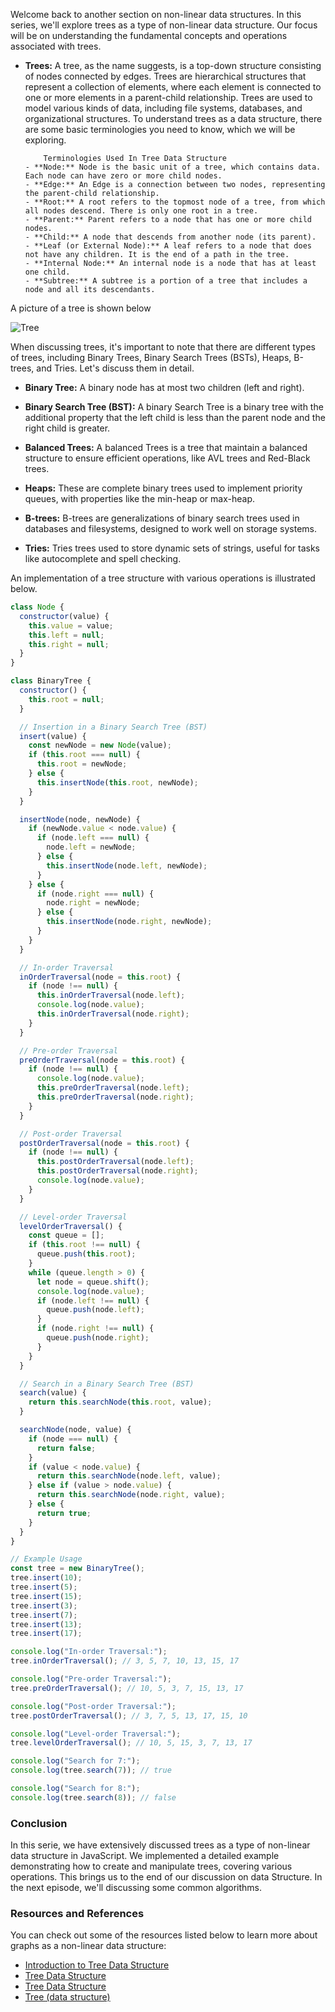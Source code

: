 Welcome back to another section on non-linear data structures. In this series, we'll explore trees as a type of non-linear data structure. Our focus will be on understanding the fundamental concepts and operations associated with trees.

- **Trees:** A tree, as the name suggests, is a top-down structure consisting of nodes connected by edges. Trees are hierarchical structures that represent a collection of elements, where each element is connected to one or more elements in a parent-child relationship. Trees are used to model various kinds of data, including file systems, databases, and organizational structures. To understand trees as a data structure, there are some basic terminologies you need to know, which we will be exploring.

          Terminologies Used In Tree Data Structure
      - **Node:** Node is the basic unit of a tree, which contains data. Each node can have zero or more child nodes.
      - **Edge:** An Edge is a connection between two nodes, representing the parent-child relationship.
      - **Root:** A root refers to the topmost node of a tree, from which all nodes descend. There is only one root in a tree.
      - **Parent:** Parent refers to a node that has one or more child nodes.
      - **Child:** A node that descends from another node (its parent).
      - **Leaf (or External Node):** A leaf refers to a node that does not have any children. It is the end of a path in the tree.
      - **Internal Node:** An internal node is a node that has at least one child.
      - **Subtree:** A subtree is a portion of a tree that includes a node and all its descendants.

A picture of a tree is shown below

![Tree ](https://dev-to-uploads.s3.amazonaws.com/uploads/articles/us3hs9ej4d2i4t33ulbo.jpg)

When discussing trees, it's important to note that there are different types of trees, including Binary Trees, Binary Search Trees (BSTs), Heaps, B-trees, and Tries. Let's discuss them in detail.

- **Binary Tree:** A binary node has at most two children (left and right).

- **Binary Search Tree (BST):** A binary Search Tree is a binary tree with the additional property that the left child is less than the parent node and the right child is greater.

- **Balanced Trees:** A balanced Trees is a tree that maintain a balanced structure to ensure efficient operations, like AVL trees and Red-Black trees.

- **Heaps:** These are complete binary trees used to implement priority queues, with properties like the min-heap or max-heap.

- **B-trees:** B-trees are generalizations of binary search trees used in databases and filesystems, designed to work well on storage systems.

- **Tries:** Tries trees used to store dynamic sets of strings, useful for tasks like autocomplete and spell checking.

An implementation of a tree structure with various operations is illustrated below.

```js
class Node {
  constructor(value) {
    this.value = value;
    this.left = null;
    this.right = null;
  }
}

class BinaryTree {
  constructor() {
    this.root = null;
  }

  // Insertion in a Binary Search Tree (BST)
  insert(value) {
    const newNode = new Node(value);
    if (this.root === null) {
      this.root = newNode;
    } else {
      this.insertNode(this.root, newNode);
    }
  }

  insertNode(node, newNode) {
    if (newNode.value < node.value) {
      if (node.left === null) {
        node.left = newNode;
      } else {
        this.insertNode(node.left, newNode);
      }
    } else {
      if (node.right === null) {
        node.right = newNode;
      } else {
        this.insertNode(node.right, newNode);
      }
    }
  }

  // In-order Traversal
  inOrderTraversal(node = this.root) {
    if (node !== null) {
      this.inOrderTraversal(node.left);
      console.log(node.value);
      this.inOrderTraversal(node.right);
    }
  }

  // Pre-order Traversal
  preOrderTraversal(node = this.root) {
    if (node !== null) {
      console.log(node.value);
      this.preOrderTraversal(node.left);
      this.preOrderTraversal(node.right);
    }
  }

  // Post-order Traversal
  postOrderTraversal(node = this.root) {
    if (node !== null) {
      this.postOrderTraversal(node.left);
      this.postOrderTraversal(node.right);
      console.log(node.value);
    }
  }

  // Level-order Traversal
  levelOrderTraversal() {
    const queue = [];
    if (this.root !== null) {
      queue.push(this.root);
    }
    while (queue.length > 0) {
      let node = queue.shift();
      console.log(node.value);
      if (node.left !== null) {
        queue.push(node.left);
      }
      if (node.right !== null) {
        queue.push(node.right);
      }
    }
  }

  // Search in a Binary Search Tree (BST)
  search(value) {
    return this.searchNode(this.root, value);
  }

  searchNode(node, value) {
    if (node === null) {
      return false;
    }
    if (value < node.value) {
      return this.searchNode(node.left, value);
    } else if (value > node.value) {
      return this.searchNode(node.right, value);
    } else {
      return true;
    }
  }
}

// Example Usage
const tree = new BinaryTree();
tree.insert(10);
tree.insert(5);
tree.insert(15);
tree.insert(3);
tree.insert(7);
tree.insert(13);
tree.insert(17);

console.log("In-order Traversal:");
tree.inOrderTraversal(); // 3, 5, 7, 10, 13, 15, 17

console.log("Pre-order Traversal:");
tree.preOrderTraversal(); // 10, 5, 3, 7, 15, 13, 17

console.log("Post-order Traversal:");
tree.postOrderTraversal(); // 3, 7, 5, 13, 17, 15, 10

console.log("Level-order Traversal:");
tree.levelOrderTraversal(); // 10, 5, 15, 3, 7, 13, 17

console.log("Search for 7:");
console.log(tree.search(7)); // true

console.log("Search for 8:");
console.log(tree.search(8)); // false
```

### Conclusion

In this serie, we have extensively discussed trees as a type of non-linear data structure in JavaScript. We implemented a detailed example demonstrating how to create and manipulate trees, covering various operations. This brings us to the end of our discussion on data Structure. In the next episode, we'll discussing some common algorithms.

### Resources and References

You can check out some of the resources listed below to learn more about graphs as a non-linear data structure:

- [Introduction to Tree Data Structure](https://www.geeksforgeeks.org/introduction-to-tree-data-structure/)
- [Tree Data Structure](https://www.tutorialspoint.com/data_structures_algorithms/tree_data_structure.htm)
- [Tree Data Structure](https://www.programiz.com/dsa/trees)
- [Tree (data structure)](<https://en.wikipedia.org/wiki/Tree_(data_structure)>)
